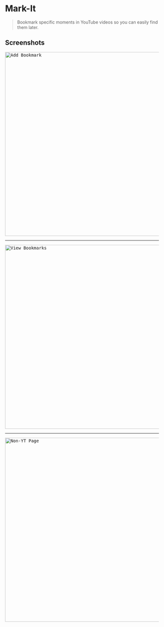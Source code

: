 # Mark-It

> Bookmark specific moments in YouTube videos so you can easily find them later.

## Screenshots

<kbd>
<img src="https://github.com/Ajinkyap22/portfolio/blob/develop/assets/screenshots/1.jpg?raw=true" width="600" alt="Add Bookmark" />
</kbd>

<hr/>

<kbd>
  <img src="https://github.com/Ajinkyap22/portfolio/blob/develop/assets/screenshots/2.png?raw=true" width="600" alt="View Bookmarks"  />
</kbd>

<hr/>

<kbd>
<img src="https://github.com/Ajinkyap22/portfolio/blob/develop/assets/screenshots/3.png?raw=true" width="600" alt="Non-YT Page" />
</kbd>
